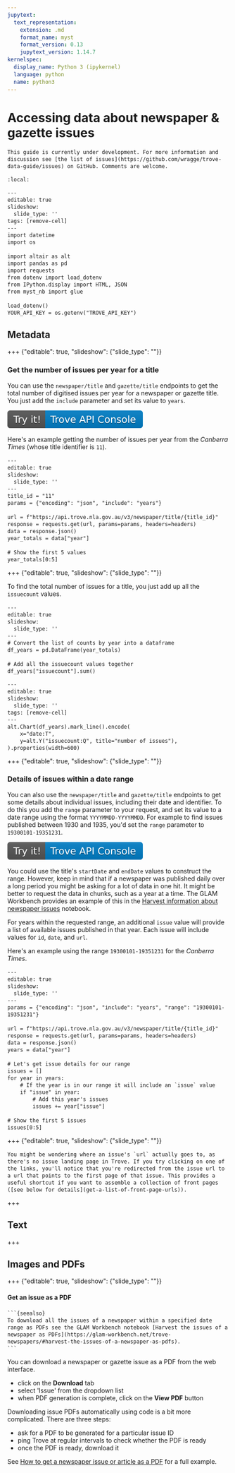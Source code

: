 ```yaml
---
jupytext:
  text_representation:
    extension: .md
    format_name: myst
    format_version: 0.13
    jupytext_version: 1.14.7
kernelspec:
  display_name: Python 3 (ipykernel)
  language: python
  name: python3
---
```


# Accessing data about newspaper & gazette issues

```{attention}
This guide is currently under development. For more information and discussion see [the list of issues](https://github.com/wragge/trove-data-guide/issues) on GitHub. Comments are welcome.
```

```{contents}
:local:
```

```{code-cell} ipython3
---
editable: true
slideshow:
  slide_type: ''
tags: [remove-cell]
---
import datetime
import os

import altair as alt
import pandas as pd
import requests
from dotenv import load_dotenv
from IPython.display import HTML, JSON
from myst_nb import glue

load_dotenv()
YOUR_API_KEY = os.getenv("TROVE_API_KEY")
```

## Metadata

+++ {"editable": true, "slideshow": {"slide_type": ""}}

### Get the number of issues per year for a title

You can use the `newspaper/title` and `gazette/title` endpoints to get the total number of digitised issues per year for a newspaper or gazette title. You just add the `include` parameter and set its value to `years`.

[![Try it!](../images/try-trove-api-console.svg)](https://troveconsole.herokuapp.com/v3/?url=https%3A%2F%2Fapi.trove.nla.gov.au%2Fv3%2Fnewspaper%2Ftitle%2F11%3Fencoding%3Djson%26include%3Dyears)

Here's an example getting the number of issues per year from the *Canberra Times* (whose title identifier is `11`).

```{code-cell} ipython3
---
editable: true
slideshow:
  slide_type: ''
---
title_id = "11"
params = {"encoding": "json", "include": "years"}

url = f"https://api.trove.nla.gov.au/v3/newspaper/title/{title_id}"
response = requests.get(url, params=params, headers=headers)
data = response.json()
year_totals = data["year"]

# Show the first 5 values
year_totals[0:5]
```

+++ {"editable": true, "slideshow": {"slide_type": ""}}

To find the total number of issues for a title, you just add up all the `issuecount` values.

```{code-cell} ipython3
---
editable: true
slideshow:
  slide_type: ''
---
# Convert the list of counts by year into a dataframe
df_years = pd.DataFrame(year_totals)

# Add all the issuecount values together
df_years["issuecount"].sum()
```

```{code-cell} ipython3
---
editable: true
slideshow:
  slide_type: ''
tags: [remove-cell]
---
alt.Chart(df_years).mark_line().encode(
    x="date:T",
    y=alt.Y("issuecount:Q", title="number of issues"),
).properties(width=600)
```

+++ {"editable": true, "slideshow": {"slide_type": ""}}

### Details of issues within a date range

You can also use the `newspaper/title` and `gazette/title` endpoints to get some details about individual issues, including their date and identifier. To do this you add the `range` parameter to your request, and set its value to a date range using the format `YYYYMMDD-YYYYMMDD`. For example to find issues published between 1930 and 1935, you'd set the `range` parameter to `19300101-19351231`.

[![Try it!](../images/try-trove-api-console.svg)](https://troveconsole.herokuapp.com/v3/?url=https%3A%2F%2Fapi.trove.nla.gov.au%2Fv3%2Fnewspaper%2Ftitle%2F11%3Fencoding%3Djson%26include%3Dyears%26range%3D19300101-19351231)

You could use the title's `startDate` and `endDate` values to construct the range. However, keep in mind that if a newspaper was published daily over a long period you might be asking for a lot of data in one hit. It might be better to request the data in chunks, such as a year at a time. The GLAM Workbench provides an example of this in the [Harvest information about newspaper issues](https://glam-workbench.net/trove-newspapers/#harvest-information-about-newspaper-issues) notebook.

For years within the requested range, an additional `issue` value will provide a list of available issues published in that year. Each issue will include values for `id`, `date`, and `url`.

Here's an example using the range `19300101-19351231` for the *Canberra Times*.

```{code-cell} ipython3
---
editable: true
slideshow:
  slide_type: ''
---
params = {"encoding": "json", "include": "years", "range": "19300101-19351231"}

url = f"https://api.trove.nla.gov.au/v3/newspaper/title/{title_id}"
response = requests.get(url, params=params, headers=headers)
data = response.json()
years = data["year"]

# Let's get issue details for our range
issues = []
for year in years:
    # If the year is in our range it will include an `issue` value
    if "issue" in year:
        # Add this year's issues
        issues += year["issue"]

# Show the first 5 issues
issues[0:5]
```

+++ {"editable": true, "slideshow": {"slide_type": ""}}

```{note}
You might be wondering where an issue's `url` actually goes to, as there's no issue landing page in Trove. If you try clicking on one of the links, you'll notice that you're redirected from the issue url to a url that points to the first page of that issue. This provides a useful shortcut if you want to assemble a collection of front pages ([see below for details](get-a-list-of-front-page-urls)).
```

+++

## Text

+++

## Images and PDFs

+++ {"editable": true, "slideshow": {"slide_type": ""}}

#### Get an issue as a PDF

````{margin}
```{seealso}
To download all the issues of a newspaper within a specified date range as PDFs see the GLAM Workbench notebook [Harvest the issues of a newspaper as PDFs](https://glam-workbench.net/trove-newspapers/#harvest-the-issues-of-a-newspaper-as-pdfs).
```
````

You can download a newspaper or gazette issue as a PDF from the web interface.

- click on the **Download** tab
- select 'Issue' from the dropdown list
- when PDF generation is complete, click on the **View PDF** button

Downloading issue PDFs automatically using code is a bit more complicated. There are three steps:

- ask for a PDF to be generated for a particular issue ID
- ping Trove at regular intervals to check whether the PDF is ready
- once the PDF is ready, download it

See [How to get a newspaper issue or article as a PDF](../how-to/get-newspaper-issue-article-pdfs) for a full example.

```{code-cell} ipython3

```
